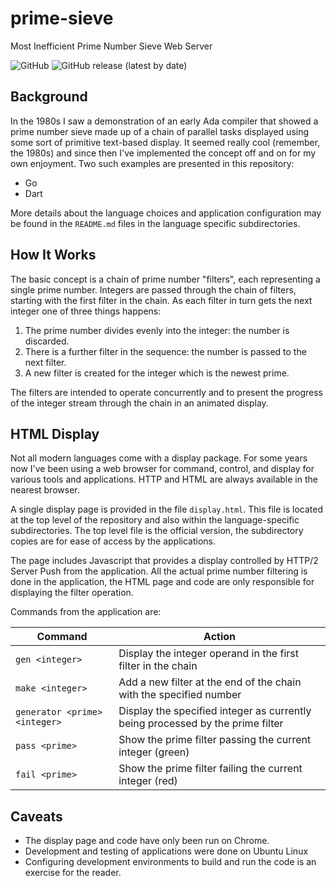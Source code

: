# prime-sieve

Most Inefficient Prime Number Sieve Web Server

![GitHub](https://img.shields.io/github/license/madkins23/prime-sieve)
![GitHub release (latest by date)](https://img.shields.io/github/v/release/madkins23/prime-sieve)


## Background

In the 1980s I saw a demonstration of an early Ada compiler that showed
a prime number sieve made up of a chain of parallel tasks
displayed using some sort of primitive text-based display.
It seemed really cool (remember, the 1980s) and since then I've
implemented the concept off and on for my own enjoyment.
Two such examples are presented in this repository:

* Go
* Dart

More details about the language choices and application configuration
may be found in the `README.md` files in the language specific subdirectories.

## How It Works

The basic concept is a chain of prime number "filters",
each representing a single prime number.
Integers are passed through the chain of filters,
starting with the first filter in the chain.
As each filter in turn gets the next integer one of three things happens:
 
1. The prime number divides evenly into the integer: the number is discarded.
2. There is a further filter in the sequence: the number is passed to the next filter.
3. A new filter is created for the integer which is the newest prime.

The filters are intended to operate concurrently and
to present the progress of the integer stream through the chain
in an animated display.

## HTML Display

Not all modern languages come with a display package.
For some years now I've been using a web browser for
command, control, and display for various tools and applications.
HTTP and HTML are always available in the nearest browser.

A single display page is provided in the file `display.html`.
This file is located at the top level of the repository and also
within the language-specific subdirectories.
The top level file is the official version,
the subdirectory copies are for ease of access by the applications.

The page includes Javascript that provides a display
controlled by HTTP/2 Server Push from the application.
All the actual prime number filtering is done in the application,
the HTML page and code are only responsible for displaying the filter operation.

Commands from the application are:

| Command                       | Action                                                                         |
|-------------------------------|--------------------------------------------------------------------------------|
| `gen <integer>`               | Display the integer operand in the first filter in the chain                   |
| `make <integer>`              | Add a new filter at the end of the chain with the specified number             |
| `generator <prime> <integer>` | Display the specified integer as currently being processed by the prime filter |
| `pass <prime>`                | Show the prime filter passing the current integer (green)                      |
| `fail <prime>`                | Show the prime filter failing the current integer (red)                        |

## Caveats

* The display page and code have only been run on Chrome.
* Development and testing of applications were done on Ubuntu Linux
* Configuring development environments to build and run the code is an exercise for the reader.
